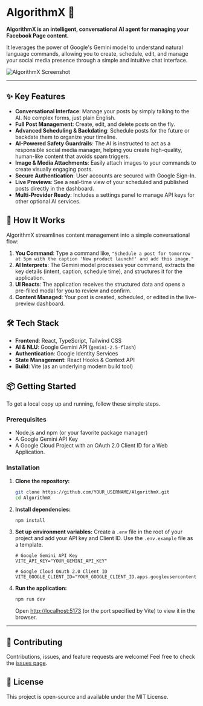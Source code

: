 # AlgorithmX 🤖

**AlgorithmX is an intelligent, conversational AI agent for managing your Facebook Page content.** 

It leverages the power of Google's Gemini model to understand natural language commands, allowing you to create, schedule, edit, and manage your social media presence through a simple and intuitive chat interface.

![AlgorithmX Screenshot](https://storage.googleapis.com/aistudio-project-images/3421a49a-b44c-4734-9286-a36c61f2249c)

---

## ✨ Key Features

-   **Conversational Interface**: Manage your posts by simply talking to the AI. No complex forms, just plain English.
-   **Full Post Management**: Create, edit, and delete posts on the fly.
-   **Advanced Scheduling & Backdating**: Schedule posts for the future or backdate them to organize your timeline.
-   **AI-Powered Safety Guardrails**: The AI is instructed to act as a responsible social media manager, helping you create high-quality, human-like content that avoids spam triggers.
-   **Image & Media Attachments**: Easily attach images to your commands to create visually engaging posts.
-   **Secure Authentication**: User accounts are secured with Google Sign-In.
-   **Live Previews**: See a real-time view of your scheduled and published posts directly in the dashboard.
-   **Multi-Provider Ready**: Includes a settings panel to manage API keys for other optional AI services.

## 🚀 How It Works

AlgorithmX streamlines content management into a simple conversational flow:

1.  **You Command**: Type a command like, `"Schedule a post for tomorrow at 5pm with the caption 'New product launch!' and add this image."`
2.  **AI Interprets**: The Gemini model processes your command, extracts the key details (intent, caption, schedule time), and structures it for the application.
3.  **UI Reacts**: The application receives the structured data and opens a pre-filled modal for you to review and confirm.
4.  **Content Managed**: Your post is created, scheduled, or edited in the live-preview dashboard.

## 🛠️ Tech Stack

-   **Frontend**: React, TypeScript, Tailwind CSS
-   **AI & NLU**: Google Gemini API (`gemini-2.5-flash`)
-   **Authentication**: Google Identity Services
-   **State Management**: React Hooks & Context API
-   **Build**: Vite (as an underlying modern build tool)

## 📦 Getting Started

To get a local copy up and running, follow these simple steps.

### Prerequisites

-   Node.js and npm (or your favorite package manager)
-   A Google Gemini API Key
-   A Google Cloud Project with an OAuth 2.0 Client ID for a Web Application.

### Installation

1.  **Clone the repository:**
    ```sh
    git clone https://github.com/YOUR_USERNAME/AlgorithmX.git
    cd AlgorithmX
    ```

2.  **Install dependencies:**
    ```sh
    npm install
    ```

3.  **Set up environment variables:**
    Create a `.env` file in the root of your project and add your API key and Client ID. Use the `.env.example` file as a template.

    ```env
    # Google Gemini API Key
    VITE_API_KEY="YOUR_GEMINI_API_KEY"

    # Google Cloud OAuth 2.0 Client ID
    VITE_GOOGLE_CLIENT_ID="YOUR_GOOGLE_CLIENT_ID.apps.googleusercontent.com"
    ```

4.  **Run the application:**
    ```sh
    npm run dev
    ```

    Open [http://localhost:5173](http://localhost:5173) (or the port specified by Vite) to view it in the browser.

---

## 🤝 Contributing

Contributions, issues, and feature requests are welcome! Feel free to check the [issues page](https://github.com/YOUR_USERNAME/AlgorithmX/issues).

## 📄 License

This project is open-source and available under the MIT License.